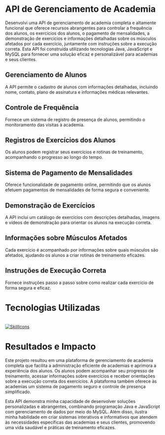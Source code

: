 # API de Gerenciamento de Academia #

Desenvolvi uma API de gerenciamento de academia completa e altamente funcional que oferece recursos abrangentes 
para controlar a frequência dos alunos, os exercícios dos alunos, o pagamento de mensalidades, a demonstração de exercícios 
e informações detalhadas sobre os músculos afetados por cada exercício, juntamente com instruções sobre a execução correta. 
Esta API foi construída utilizando tecnologias Java, JavaScript e MySQL para fornecer uma solução eficaz e personalizável 
para academias e seus clientes.
## Gerenciamento de Alunos
A API permite o cadastro de alunos com informações detalhadas, incluindo nome, contato, plano de assinatura e informações médicas relevantes.
## Controle de Frequência 
Fornece um sistema de registro de presença de alunos, permitindo o monitoramento das visitas à academia.
## Registros de Exercícios dos Alunos
Os alunos podem registrar seus exercícios e rotinas de treinamento, acompanhando o progresso ao longo do tempo.
## Sistema de Pagamento de Mensalidades
Oferece funcionalidade de pagamento online, permitindo que os alunos efetuem pagamentos de mensalidades de forma segura e conveniente.
## Demonstração de Exercícios
A API inclui um catálogo de exercícios com descrições detalhadas, imagens e vídeos de demonstração para orientar os alunos na execução correta.
## Informações sobre Músculos Afetados
Cada exercício é acompanhado por informações sobre quais músculos são afetados, ajudando os alunos a criar rotinas de treinamento eficazes.
## Instruções de Execução Correta
Fornece instruções passo a passo sobre como realizar cada exercício de forma segura e eficaz.
# Tecnologias Utilizadas
<br>[![SkillIcons](https://skillicons.dev/icons?i=java,scala,postgresql,spring,docker,heroku)](https://skillicons.dev)<br/>

# Resultados e Impacto
Este projeto resultou em uma plataforma de gerenciamento de academia completa que facilita a administração eficiente de academias e aprimora a experiência dos alunos. Os alunos podem acompanhar seu progresso de treinamento, acessar informações sobre exercícios e receber orientações sobre a execução correta dos exercícios. A plataforma também oferece às academias um sistema de pagamento seguro e controle de presença simplificado.

Esta API demonstra minha capacidade de desenvolver soluções personalizadas e abrangentes, combinando programação Java e JavaScript com gerenciamento de dados por meio do MySQL. Além disso, ilustra minha habilidade em criar sistemas interativos e informativos que atendem às necessidades específicas das academias e seus clientes, promovendo uma vida saudável e práticas de treinamento eficazes.

